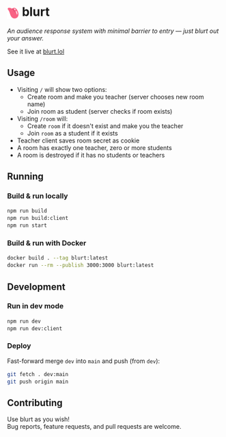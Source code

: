 # <img src="client/icon.svg" alt="logo" style="height: 1em; vertical-align: middle"> blurt

_An audience response system with minimal barrier to entry — just blurt out your answer._

See it live at [blurt.lol](https://blurt.lol)

## Usage

- Visiting `/` will show two options:
  - Create room and make you teacher (server chooses new room name)
  - Join room as student (server checks if room exists)
- Visiting `/room` will:
  - Create `room` if it doesn't exist and make you the teacher
  - Join `room` as a student if it exists
- Teacher client saves room secret as cookie
- A room has exactly one teacher, zero or more students
- A room is destroyed if it has no students or teachers

## Running

### Build & run locally

```sh
npm run build
npm run build:client
npm run start
```

### Build & run with Docker

```sh
docker build . --tag blurt:latest
docker run --rm --publish 3000:3000 blurt:latest
```

## Development

### Run in dev mode

```sh
npm run dev
npm run dev:client
```

### Deploy

Fast-forward merge `dev` into `main` and push (from `dev`):

```sh
git fetch . dev:main
git push origin main
```

## Contributing

Use blurt as you wish!  
Bug reports, feature requests, and pull requests are welcome.
